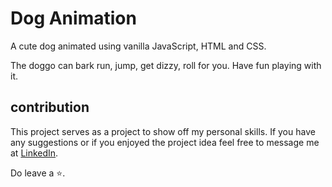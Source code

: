 # Dog Animation

A cute dog animated using vanilla JavaScript, HTML and CSS.

The doggo can bark run, jump, get dizzy, roll for you.
Have fun playing with it.


## contribution
This project serves as a project to show off my personal skills. 
If you have any suggestions or if you enjoyed the project idea feel free to message me at [LinkedIn](https://www.linkedin.com/in/sanyam-saurabh/).


Do leave a ⭐.
